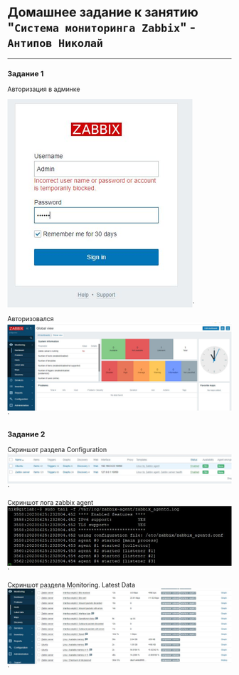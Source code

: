 # Домашнее задание к занятию "`Система мониторинга Zabbix`" - `Антипов Николай`


---

### Задание 1

Авторизация в админке

![Админка](https://github.com/NikolayAntipov/hw_zabbix_1/blob/main/img/zabbix.JPG)`

Авторизовался
![Авторизовался](https://github.com/NikolayAntipov/hw_zabbix_1/blob/main/img/autorisation.JPG)`


### Задание 2

Скриншот раздела Configuration
![Скриншот раздела Configuration](https://github.com/NikolayAntipov/hw_zabbix_1/blob/main/img/2%20agents.JPG)`

Скриншот лога zabbix agent
![Скриншот лога zabbix agent](https://github.com/NikolayAntipov/hw_zabbix_1/blob/main/img/zabbixagentlog.JPG)`

Скриншот раздела Monitoring. Latest Data
![Скриншот раздела Monitoring. Latest Data](https://github.com/NikolayAntipov/hw_zabbix_1/blob/main/img/Data%20from%20servers.JPG)`



